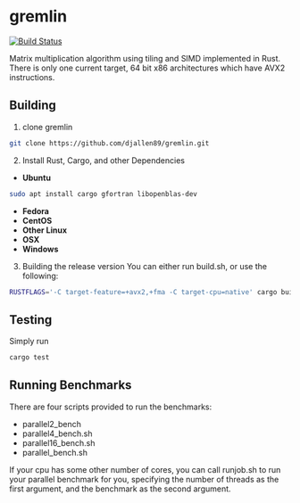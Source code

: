 # gremlin
[![Build Status](https://travis-ci.org/djallen89/gremlin.svg?branch=master)](https://travis-ci.org/djallen89/gremlin)

Matrix multiplication algorithm using tiling and SIMD implemented in
Rust. There is only one current target, 64 bit x86 architectures which
have AVX2 instructions.

## Building
1. clone gremlin
```sh
git clone https://github.com/djallen89/gremlin.git
```
2. Install Rust, Cargo, and other Dependencies
  - **Ubuntu**
```sh
sudo apt install cargo gfortran libopenblas-dev
```
  - **Fedora**
  - **CentOS**
  - **Other Linux**
  - **OSX**
  - **Windows**

3. Building the release version
   You can either run build.sh, or use the following:
```sh
RUSTFLAGS='-C target-feature=+avx2,+fma -C target-cpu=native' cargo build --release
```
## Testing

Simply run
```sh
cargo test
```

## Running Benchmarks

There are four scripts provided to run the benchmarks: 
+ parallel2\_bench
+ parallel4\_bench.sh
+ parallel16\_bench.sh
+ parallel\_bench.sh

If your cpu has some other number of cores, you can call runjob.sh to
run your parallel benchmark for you, specifying the number of threads
as the first argument, and the benchmark as the second argument.
    

